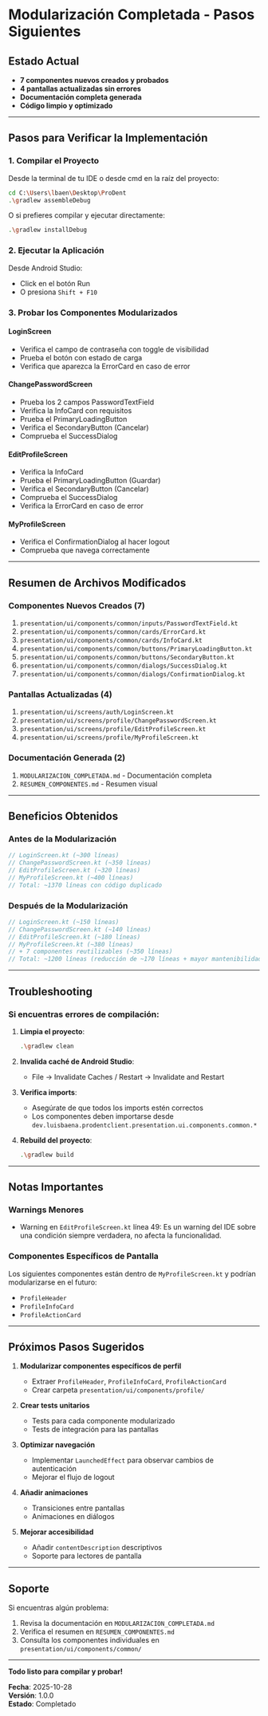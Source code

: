 # Modularización Completada - Pasos Siguientes

## Estado Actual

- **7 componentes nuevos creados y probados**
- **4 pantallas actualizadas sin errores**
- **Documentación completa generada**
- **Código limpio y optimizado**

---

## Pasos para Verificar la Implementación

### 1. Compilar el Proyecto

Desde la terminal de tu IDE o desde cmd en la raíz del proyecto:

```bash
cd C:\Users\lbaen\Desktop\ProDent
.\gradlew assembleDebug
```

O si prefieres compilar y ejecutar directamente:

```bash
.\gradlew installDebug
```

### 2. Ejecutar la Aplicación

Desde Android Studio:
- Click en el botón Run
- O presiona `Shift + F10`

### 3. Probar los Componentes Modularizados

#### LoginScreen
- Verifica el campo de contraseña con toggle de visibilidad
- Prueba el botón con estado de carga
- Verifica que aparezca la ErrorCard en caso de error

#### ChangePasswordScreen
- Prueba los 2 campos PasswordTextField
- Verifica la InfoCard con requisitos
- Prueba el PrimaryLoadingButton
- Verifica el SecondaryButton (Cancelar)
- Comprueba el SuccessDialog

#### EditProfileScreen
- Verifica la InfoCard
- Prueba el PrimaryLoadingButton (Guardar)
- Verifica el SecondaryButton (Cancelar)
- Comprueba el SuccessDialog
- Verifica la ErrorCard en caso de error

#### MyProfileScreen
- Verifica el ConfirmationDialog al hacer logout
- Comprueba que navega correctamente

---

## Resumen de Archivos Modificados

### Componentes Nuevos Creados (7)
1. `presentation/ui/components/common/inputs/PasswordTextField.kt`
2. `presentation/ui/components/common/cards/ErrorCard.kt`
3. `presentation/ui/components/common/cards/InfoCard.kt`
4. `presentation/ui/components/common/buttons/PrimaryLoadingButton.kt`
5. `presentation/ui/components/common/buttons/SecondaryButton.kt`
6. `presentation/ui/components/common/dialogs/SuccessDialog.kt`
7. `presentation/ui/components/common/dialogs/ConfirmationDialog.kt`

### Pantallas Actualizadas (4)
1. `presentation/ui/screens/auth/LoginScreen.kt`
2. `presentation/ui/screens/profile/ChangePasswordScreen.kt`
3. `presentation/ui/screens/profile/EditProfileScreen.kt`
4. `presentation/ui/screens/profile/MyProfileScreen.kt`

### Documentación Generada (2)
1. `MODULARIZACION_COMPLETADA.md` - Documentación completa
2. `RESUMEN_COMPONENTES.md` - Resumen visual

---

## Beneficios Obtenidos

### Antes de la Modularización
```kotlin
// LoginScreen.kt (~300 líneas)
// ChangePasswordScreen.kt (~350 líneas)
// EditProfileScreen.kt (~320 líneas)
// MyProfileScreen.kt (~400 líneas)
// Total: ~1370 líneas con código duplicado
```

### Después de la Modularización
```kotlin
// LoginScreen.kt (~150 líneas)
// ChangePasswordScreen.kt (~140 líneas)
// EditProfileScreen.kt (~180 líneas)
// MyProfileScreen.kt (~380 líneas)
// + 7 componentes reutilizables (~350 líneas)
// Total: ~1200 líneas (reducción de ~170 líneas + mayor mantenibilidad)
```

---

## Troubleshooting

### Si encuentras errores de compilación:

1. **Limpia el proyecto**:
   ```bash
   .\gradlew clean
   ```

2. **Invalida caché de Android Studio**:
   - File → Invalidate Caches / Restart → Invalidate and Restart

3. **Verifica imports**:
   - Asegúrate de que todos los imports estén correctos
   - Los componentes deben importarse desde `dev.luisbaena.prodentclient.presentation.ui.components.common.*`

4. **Rebuild del proyecto**:
   ```bash
   .\gradlew build
   ```

---

## Notas Importantes

### Warnings Menores
- Warning en `EditProfileScreen.kt` línea 49: Es un warning del IDE sobre una condición siempre verdadera, no afecta la funcionalidad.

### Componentes Específicos de Pantalla
Los siguientes componentes están dentro de `MyProfileScreen.kt` y podrían modularizarse en el futuro:
- `ProfileHeader`
- `ProfileInfoCard`
- `ProfileActionCard`

---

## Próximos Pasos Sugeridos

1. **Modularizar componentes específicos de perfil**
   - Extraer `ProfileHeader`, `ProfileInfoCard`, `ProfileActionCard`
   - Crear carpeta `presentation/ui/components/profile/`

2. **Crear tests unitarios**
   - Tests para cada componente modularizado
   - Tests de integración para las pantallas

3. **Optimizar navegación**
   - Implementar `LaunchedEffect` para observar cambios de autenticación
   - Mejorar el flujo de logout

4. **Añadir animaciones**
   - Transiciones entre pantallas
   - Animaciones en diálogos

5. **Mejorar accesibilidad**
   - Añadir `contentDescription` descriptivos
   - Soporte para lectores de pantalla

---

## Soporte

Si encuentras algún problema:
1. Revisa la documentación en `MODULARIZACION_COMPLETADA.md`
2. Verifica el resumen en `RESUMEN_COMPONENTES.md`
3. Consulta los componentes individuales en `presentation/ui/components/common/`

---

**Todo listo para compilar y probar!**

**Fecha**: 2025-10-28  
**Versión**: 1.0.0  
**Estado**: Completado


